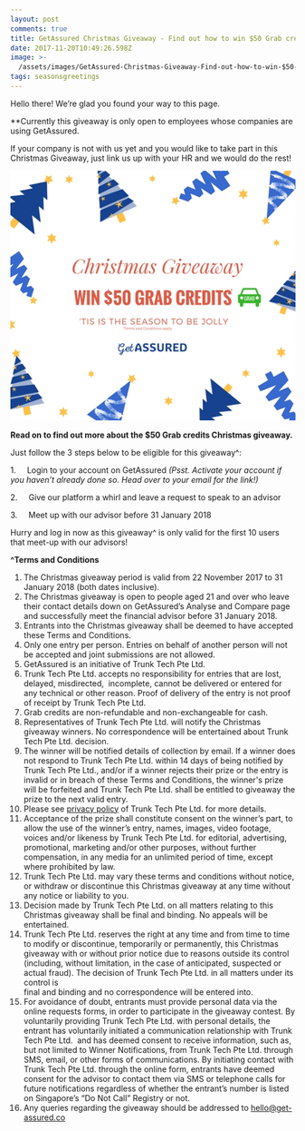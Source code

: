 ```yaml
---
layout: post
comments: true
title: GetAssured Christmas Giveaway - Find out how to win $50 Grab credits from us!
date: 2017-11-20T10:49:26.598Z
image: >-
  /assets/images/GetAssured-Christmas-Giveaway-Find-out-how-to-win-$50-Grab-credits-from-us!.jpg
tags: seasonsgreetings
---
```

Hello there! We’re glad you found your way to this page.

\*\*Currently this giveaway is only open to employees whose companies are using GetAssured.

If your company is not with us yet and you would like to take part in this Christmas Giveaway, just link us up with your HR and we would do the rest!

![null](/assets/images/popup.jpg)

**Read on to find out more about the $50 Grab credits Christmas giveaway.**

Just follow the 3 steps below to be eligible for this giveaway^:

1\.     Login to your account on GetAssured *(Psst. Activate your account if you haven’t already done so. Head over to your email for the link!)*

2\.     Give our platform a whirl and leave a request to speak to an advisor

3\.     Meet up with our advisor before 31 January 2018

Hurry and log in now as this giveaway^ is only valid for the first 10 users that  meet-up with our advisors!

**^Terms and Conditions**

 1. The Christmas giveaway period is valid from 22 November 2017 to 31 January 2018 (both dates inclusive).
 2. The Christmas giveaway is open to people aged 21 and over who leave their contact details down on GetAssured’s Analyse and Compare page and successfully meet the financial advisor before 31 January 2018.
 3. Entrants into the Christmas giveaway shall be deemed to have accepted these Terms and Conditions.
 4. Only one entry per person. Entries on behalf of another person will not be accepted and joint submissions are not allowed.
 5. GetAssured is an initiative of Trunk Tech Pte Ltd.
 6. Trunk Tech Pte Ltd. accepts no responsibility for entries that are lost, delayed, misdirected,  incomplete, cannot be delivered or entered for any technical or other reason. Proof of delivery of the entry is not proof of receipt by Trunk Tech Pte Ltd.
 7. Grab credits are non-refundable and non-exchangeable for cash.
 8. Representatives of Trunk Tech Pte Ltd. will notify the Christmas giveaway winners. No correspondence will be entertained about Trunk Tech Pte Ltd. decision.
 9. The winner will be notified details of collection by email. If a winner does not respond to Trunk Tech Pte Ltd. within 14 days of being notified by Trunk Tech Pte Ltd., and/or if a winner rejects their prize or the entry is invalid or in breach of these Terms and Conditions, the winner's prize will be forfeited and Trunk Tech Pte Ltd. shall be entitled to giveaway the prize to the next valid entry.
10. Please see [privacy policy](https://app.get-assured.co/pages/privacy_policy) of Trunk Tech Pte Ltd. for more details.
11. Acceptance of the prize shall constitute consent on the winner’s part, to allow the use of the winner’s entry, names, images, video footage, voices and/or likeness by Trunk Tech Pte Ltd. for editorial, advertising, promotional, marketing and/or other purposes, without further compensation, in any media for an unlimited period of time, except where prohibited by law.
12. Trunk Tech Pte Ltd. may vary these terms and conditions without notice, or withdraw or discontinue this Christmas giveaway at any time without any notice or liability to you.
13. Decision made by Trunk Tech Pte Ltd. on all matters relating to this Christmas giveaway shall be final and binding. No appeals will be entertained.
14. Trunk Tech Pte Ltd. reserves the right at any time and from time to time to modify or discontinue, temporarily or permanently, this Christmas giveaway with or without prior notice due to reasons outside its control (including, without limitation, in the case of anticipated, suspected or actual fraud). The decision of Trunk Tech Pte Ltd. in all matters under its control is\
    final and binding and no correspondence will be entered into.
15. For avoidance of doubt, entrants must provide personal data via the online requests forms, in order to participate in the giveaway contest. By voluntarily providing Trunk Tech Pte Ltd. with personal details, the entrant has voluntarily initiated a communication relationship with Trunk Tech Pte Ltd.  and has deemed consent to receive information, such as, but not limited to Winner Notifications, from Trunk Tech Pte Ltd. through SMS, email, or other forms of communications. By initiating contact with Trunk Tech Pte Ltd. through the online form, entrants have deemed consent for the advisor to contact them via SMS or telephone calls for future notifications regardless of whether the entrant’s number is listed on Singapore’s “Do Not Call” Registry or not.
16. Any queries regarding the giveaway should be addressed to hello@get-assured.co
